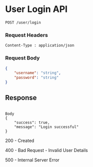 # User Login API 
```
POST /user/login
```

### Request Headers
```
Content-Type : application/json
```

### Request Body
``` json
{
    "username": "string",
    "password": "string"
}
```
## Response
```

Body
{
    "success": true,
    "message": "Login successful"
}

```
200 - Created

400 - Bad Request - Invalid User Details

500 - Internal Server Error